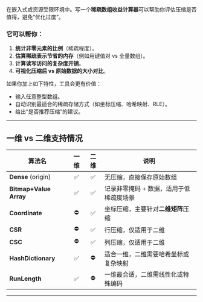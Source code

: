 <!--
 * @Author: FeOAr feoar@outlook.com
 * @Date: 2025-06-15 14:31:55
 * @LastEditors: FeOAr feoar@outlook.com
 * @LastEditTime: 2025-07-19 16:21:30
 * @FilePath: \SparseArrayAnalyzer\README.md
 * @Description: 
 * 
-->
在嵌入式或资源受限环境中。写一个**稀疏数组收益计算器**可以帮助你评估压缩是否值得，避免“优化过度”。

### 它可以帮你：

1. **统计非零元素的比例**（稀疏程度）。
2. **估算稀疏表示节省的内存**（例如用键值对 vs 全量数组）。
3. **计算读写访问的复杂度开销**。
4. **可视化压缩后 vs 原始数据的大小对比**。

如果你加上如下特性，工具会更有价值：

* 输入任意整型数组。
* 自动识别最适合的稀疏存储方式（如坐标压缩、哈希映射、RLE）。
* 给出“是否推荐压缩”的建议。


---

## 一维 vs 二维支持情况

| 算法名                  |   一维  |   二维   | 说明                  |
| --------------------    | :----: | :------: | --------------------- |
| **Dense** (origin)      | ✅    | ✅      | 无压缩，直接保存原始数组          |
| **Bitmap+Value Array**  | ✅    | ✅      | 记录非零掩码 + 数据，适用于低稀疏度场景 |
| **Coordinate**          | ⛔️    | ✅      | 坐标压缩，主要针对**二维矩阵**压缩   |
| **CSR**                 | ⛔️    | ✅      | 行压缩，仅适用于二维            |
| **CSC**                 | ⛔️    | ✅      | 列压缩，仅适用于二维            |
| **HashDictionary**      | ✅    | ⛔️      | 适合一维，二维需要哈希坐标或复杂映射   |
| **RunLength**           | ✅    | ⛔️      | 一维最合适，二维需线性化或特殊编码     |

---
